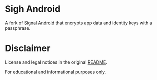 # Sigh Android

A fork of [Signal Android](https://github.com/signalapp/Signal-Android) that encrypts app data and identity keys with a passphrase.

# Disclaimer

License and legal notices in the original [README](README-ORIG.md).

For educational and informational purposes only.
